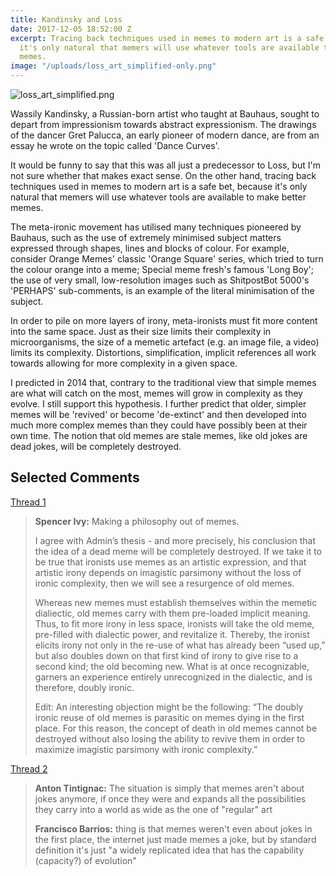 ```yaml
---
title: Kandinsky and Loss
date: 2017-12-05 18:52:00 Z
excerpt: Tracing back techniques used in memes to modern art is a safe bet, because
  it's only natural that memers will use whatever tools are available to make better
  memes.
image: "/uploads/loss_art_simplified-only.png"
---
```


![loss_art_simplified.png](/uploads/loss_art_simplified.png)

Wassily Kandinsky, a Russian-born artist who taught at Bauhaus, sought to depart from impressionism towards abstract expressionism. The drawings of the dancer Gret Palucca, an early pioneer of modern dance, are from an essay he wrote on the topic called 'Dance Curves'.  

It would be funny to say that this was all just a predecessor to Loss, but I'm not sure whether that makes exact sense. On the other hand, tracing back techniques used in memes to modern art is a safe bet, because it's only natural that memers will use whatever tools are available to make better memes.  

The meta-ironic movement has utilised many techniques pioneered by Bauhaus, such as the use of extremely minimised subject matters expressed through shapes, lines and blocks of colour. For example, consider Orange Memes' classic 'Orange Square' series, which tried to turn the colour orange into a meme; Special meme fresh's famous 'Long Boy'; the use of very small, low-resolution images such as ShitpostBot 5000's 'PERHAPS' sub-comments, is an example of the literal minimisation of the subject.  

In order to pile on more layers of irony, meta-ironists must fit more content into the same space. Just as their size limits their complexity in microorganisms, the size of a memetic artefact (e.g. an image file, a video) limits its complexity. Distortions, simplification, implicit references all work towards allowing for more complexity in a given space.  

I predicted in 2014 that, contrary to the traditional view that simple memes are what will catch on the most, memes will grow in complexity as they evolve. I still support this hypothesis. I further predict that older, simpler memes will be 'revived' or become 'de-extinct' and then developed into much more complex memes than they could have possibly been at their own time. The notion that old memes are stale memes, like old jokes are dead jokes, will be completely destroyed.

## **Selected Comments**

[Thread 1](https://web.facebook.com/thephilosophersmeme/posts/2063583350541947)

> **Spencer Ivy:** Making a philosophy out of memes. 
>
> I agree with Admin’s thesis - and more precisely, his conclusion that the idea of a dead meme will be completely destroyed. If we take it to be true that ironists use memes as an artistic expression, and that artistic irony depends on imagistic parsimony without the loss of ironic complexity, then we will see a resurgence of old memes. 
> 
> Whereas new memes must establish themselves within the memetic dialiectic, old memes carry with them pre-loaded implicit meaning. Thus, to fit more irony in less space, ironists will take the old meme, pre-filled with dialectic power, and revitalize it. Thereby, the ironist elicits irony not only in the re-use of what has already been “used up,” but also doubles down on that first kind of irony to give rise to a second kind; the old becoming new. What is at once recognizable, garners an experience entirely unrecognized in the dialectic, and is therefore, doubly ironic.
> 
> Edit: An interesting objection might be the following: “The doubly ironic reuse of old memes is parasitic on memes dying in the first place. For this reason, the concept of death in old memes cannot be destroyed without also losing the ability to revive them in order to maximize imagistic parsimony with ironic complexity.”

[Thread 2](https://web.facebook.com/thephilosophersmeme/posts/2063583350541947?comment_id=2063586170541665)

> **Anton Tintignac:** The situation is simply that memes aren't about jokes anymore, if once they were and expands all the possibilities they carry into a world as wide as the one of "regular" art
> 
> **Francisco Barrios:** thing is that memes weren't even about jokes in the first place, the internet just made memes a joke, but by standard definition it's just "a widely replicated idea that has the capability (capacity?) of evolution"
